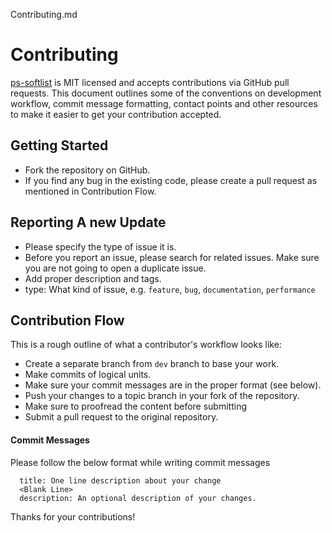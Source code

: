 Contributing.md

# Contributing

[ps-softlist](https://github.com/LoginRadius/ps-softlist) is MIT licensed and accepts contributions via GitHub pull requests. This document outlines some of the conventions on development workflow, commit message formatting, contact points and other resources to make it easier to get your contribution accepted.

## Getting Started

- Fork the repository on GitHub.
- If you find any bug in the existing code, please create a pull request as mentioned in Contribution Flow.

## Reporting A new Update 

- Please specify the type of issue it is.
- Before you report an issue, please search for related issues. Make sure you are not going to open a duplicate issue.
- Add proper description and tags.
- type: What kind of issue, e.g. `feature`, `bug`, `documentation`, `performance`


## Contribution Flow

This is a rough outline of what a contributor's workflow looks like:

- Create a separate branch from `dev` branch to base your work.
- Make commits of logical units.
- Make sure your commit messages are in the proper format (see below).
- Push your changes to a topic branch in your fork of the repository.
- Make sure to proofread the content before submitting
- Submit a pull request to the original repository.

#### Commit Messages

Please follow the below format while writing commit messages

```
  title: One line description about your change
  <Blank Line>
  description: An optional description of your changes.
```

Thanks for your contributions!

